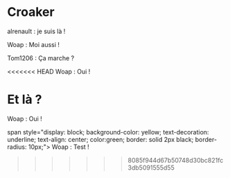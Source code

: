 # Croaker
alrenault : je suis là !

Woap : Moi aussi !

Tom1206 : Ça marche ?

<<<<<<< HEAD
Woap : Oui !

Et là ?
=======
Woap : Oui ! 

span style="display: block; background-color: yellow; text-decoration: underline; text-align: center; color:green; border: solid 2px black; border-radius: 10px;"> Woap : Test !</span>
>>>>>>> 8085f944d67b50748d30bc821fc3db5091555d55
